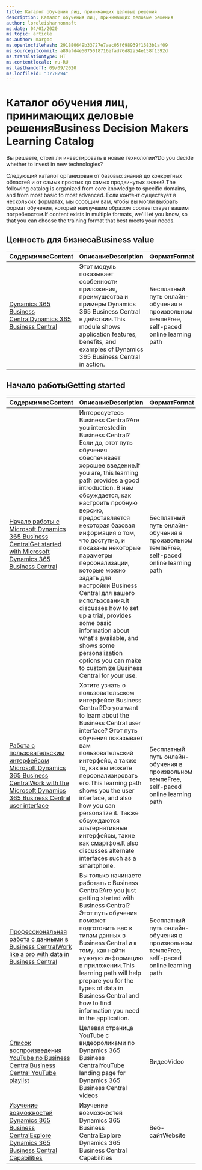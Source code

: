 ```yaml
---
title: Каталог обучения лиц, принимающих деловые решения
description: Каталог обучения лиц, принимающих деловые решения
author: loreleishannonmsft
ms.date: 04/01/2020
ms.topic: article
ms.author: margoc
ms.openlocfilehash: 291880649b33727e7aec05f698939f1683b1af09
ms.sourcegitcommit: a80afd4e5075018716efad76d82a54e158f1392d
ms.translationtype: HT
ms.contentlocale: ru-RU
ms.lasthandoff: 09/09/2020
ms.locfileid: "3778794"
---
```

# <a name="business-decision-makers-learning-catalog"></a><span data-ttu-id="2137a-103">Каталог обучения лиц, принимающих деловые решения</span><span class="sxs-lookup"><span data-stu-id="2137a-103">Business Decision Makers Learning Catalog</span></span>

<span data-ttu-id="2137a-104">Вы решаете, стоит ли инвестировать в новые технологии?</span><span class="sxs-lookup"><span data-stu-id="2137a-104">Do you decide whether to invest in new technologies?</span></span>

<span data-ttu-id="2137a-105">Следующий каталог организован от базовых знаний до конкретных областей и от самых простых до самых продвинутых знаний.</span><span class="sxs-lookup"><span data-stu-id="2137a-105">The following catalog is organized from core knowledge to specific domains, and from most basic to most advanced.</span></span> <span data-ttu-id="2137a-106">Если контент существует в нескольких форматах, мы сообщим вам, чтобы вы могли выбрать формат обучения, который наилучшим образом соответствует вашим потребностям.</span><span class="sxs-lookup"><span data-stu-id="2137a-106">If content exists in multiple formats, we'll let you know, so that you can choose the training format that best meets your needs.</span></span>  

## <a name="business-value"></a><span data-ttu-id="2137a-107">Ценность для бизнеса<a name="busvalue"></a></span><span class="sxs-lookup"><span data-stu-id="2137a-107">Business value<a name="busvalue"></a></span></span>

| <span data-ttu-id="2137a-108">Содержимое</span><span class="sxs-lookup"><span data-stu-id="2137a-108">Content</span></span>                                                                 | <span data-ttu-id="2137a-109">Описание</span><span class="sxs-lookup"><span data-stu-id="2137a-109">Description</span></span>                                                                                                | <span data-ttu-id="2137a-110">Формат</span><span class="sxs-lookup"><span data-stu-id="2137a-110">Format</span></span>                                | <span data-ttu-id="2137a-111">Длина</span><span class="sxs-lookup"><span data-stu-id="2137a-111">Length</span></span>     |
|----------------------------------------------------------------------------------------------------------------|------------------------------------------------------------------------------------------------------------|---------------------------------------|------------|
| [<span data-ttu-id="2137a-112">Dynamics 365 Business Central</span><span class="sxs-lookup"><span data-stu-id="2137a-112">Dynamics 365 Business Central</span></span>](https://docs.microsoft.com/learn/modules/dynamics-365-business-central/) | <span data-ttu-id="2137a-113">Этот модуль показывает особенности приложения, преимущества и примеры Dynamics 365 Business Central в действии.</span><span class="sxs-lookup"><span data-stu-id="2137a-113">This module shows application features, benefits, and examples of Dynamics 365 Business Central in action.</span></span> | <span data-ttu-id="2137a-114">Бесплатный путь онлайн-обучения в произвольном темпе</span><span class="sxs-lookup"><span data-stu-id="2137a-114">Free, self-paced online learning path</span></span> | <span data-ttu-id="2137a-115">24 минуты</span><span class="sxs-lookup"><span data-stu-id="2137a-115">24 minutes</span></span> |

## <a name="getting-started"></a><span data-ttu-id="2137a-116">Начало работы<a name="get-started"></a></span><span class="sxs-lookup"><span data-stu-id="2137a-116">Getting started<a name="get-started"></a></span></span>

| <span data-ttu-id="2137a-117">Содержимое</span><span class="sxs-lookup"><span data-stu-id="2137a-117">Content</span></span>                                                                                                                             | <span data-ttu-id="2137a-118">Описание</span><span class="sxs-lookup"><span data-stu-id="2137a-118">Description</span></span>                                                                                                                                                                                                                                                                                      | <span data-ttu-id="2137a-119">Формат</span><span class="sxs-lookup"><span data-stu-id="2137a-119">Format</span></span>                                | <span data-ttu-id="2137a-120">Длина</span><span class="sxs-lookup"><span data-stu-id="2137a-120">Length</span></span>             |
|------------------------------------------------------------------------------------------------------------------------------------------------------------------------------|--------------------------------------------------------------------------------------------------------------------------------------------------------------------------------------------------------------------------------------------------------------------------------------------------|---------------------------------------|--------------------|
| [<span data-ttu-id="2137a-121">Начало работы с Microsoft Dynamics 365 Business Central</span><span class="sxs-lookup"><span data-stu-id="2137a-121">Get started with Microsoft Dynamics 365 Business Central</span></span>](https://docs.microsoft.com/learn/paths/get-started-dynamics-365-business-central/)                          | <span data-ttu-id="2137a-122">Интересуетесь Business Central?</span><span class="sxs-lookup"><span data-stu-id="2137a-122">Are you interested in Business Central?</span></span> <span data-ttu-id="2137a-123">Если до, этот путь обучения обеспечивает хорошее введение.</span><span class="sxs-lookup"><span data-stu-id="2137a-123">If you are, this learning path provides a good introduction.</span></span> <span data-ttu-id="2137a-124">В нем обсуждается, как настроить пробную версию, предоставляется некоторая базовая информация о том, что доступно, и показаны некоторые параметры персонализации, которые можно задать для настройки Business Central для вашего использования.</span><span class="sxs-lookup"><span data-stu-id="2137a-124">It discusses how to set up a trial, provides some basic information about what's available, and shows some personalization options you can make to customize Business Central for your use.</span></span> | <span data-ttu-id="2137a-125">Бесплатный путь онлайн-обучения в произвольном темпе</span><span class="sxs-lookup"><span data-stu-id="2137a-125">Free, self-paced online learning path</span></span> | <span data-ttu-id="2137a-126">3 часа 4 минуты</span><span class="sxs-lookup"><span data-stu-id="2137a-126">3 hours 4 minutes</span></span>  |
| [<span data-ttu-id="2137a-127">Работа с пользовательским интерфейсом Microsoft Dynamics 365 Business Central</span><span class="sxs-lookup"><span data-stu-id="2137a-127">Work with the Microsoft Dynamics 365 Business Central user interface</span></span>](https://docs.microsoft.com/learn/paths/work-with-user-interface-dynamics-365-business-central/) | <span data-ttu-id="2137a-128">Хотите узнать о пользовательском интерфейсе Business Central?</span><span class="sxs-lookup"><span data-stu-id="2137a-128">Do you want to learn about the Business Central user interface?</span></span> <span data-ttu-id="2137a-129">Этот путь обучения показывает вам пользовательский интерфейс, а также то, как вы можете персонализировать его.</span><span class="sxs-lookup"><span data-stu-id="2137a-129">This learning path shows you the user interface, and also how you can personalize it.</span></span> <span data-ttu-id="2137a-130">Также обсуждаются альтернативные интерфейсы, такие как смартфон.</span><span class="sxs-lookup"><span data-stu-id="2137a-130">It also discusses alternate interfaces such as a smartphone.</span></span>                                                                               | <span data-ttu-id="2137a-131">Бесплатный путь онлайн-обучения в произвольном темпе</span><span class="sxs-lookup"><span data-stu-id="2137a-131">Free, self-paced online learning path</span></span> | <span data-ttu-id="2137a-132">2 часа 27 минут</span><span class="sxs-lookup"><span data-stu-id="2137a-132">2 hours 27 minutes</span></span> |
| [<span data-ttu-id="2137a-133">Профессиональная работа с данными в Business Central</span><span class="sxs-lookup"><span data-stu-id="2137a-133">Work like a pro with data in Business Central</span></span>](https://docs.microsoft.com/learn/paths/work-pro-data-dynamics-365-business-central)                                    | <span data-ttu-id="2137a-134">Вы только начинаете работать с Business Central?</span><span class="sxs-lookup"><span data-stu-id="2137a-134">Are you just getting started with Business Central?</span></span> <span data-ttu-id="2137a-135">Этот путь обучения поможет подготовить вас к типам данных в Business Central и к тому, как найти нужную информацию в приложении.</span><span class="sxs-lookup"><span data-stu-id="2137a-135">This learning path will help prepare you for the types of data in Business Central and how to find information you need in the application.</span></span>                                                                                                  | <span data-ttu-id="2137a-136">Бесплатный путь онлайн-обучения в произвольном темпе</span><span class="sxs-lookup"><span data-stu-id="2137a-136">Free, self-paced online learning path</span></span> | <span data-ttu-id="2137a-137">2 часа 27 минут</span><span class="sxs-lookup"><span data-stu-id="2137a-137">2 hours 27 minutes</span></span> |
| [<span data-ttu-id="2137a-138">Список воспроизведения YouTube по Business Central</span><span class="sxs-lookup"><span data-stu-id="2137a-138">Business Central YouTube playlist</span></span>](https://www.youtube.com/playlist?list=PLcakwueIHoT-wVFPKUtmxlqcG1kJ0oqq4)                                                                | <span data-ttu-id="2137a-139">Целевая страница YouTube с видеороликами по Dynamics 365 Business Central</span><span class="sxs-lookup"><span data-stu-id="2137a-139">YouTube landing page for Dynamics 365 Business Central videos</span></span>                                                                                                                                                                                                                                    | <span data-ttu-id="2137a-140">Видео</span><span class="sxs-lookup"><span data-stu-id="2137a-140">Video</span></span>                                 |                    |
| [<span data-ttu-id="2137a-141">Изучение возможностей Dynamics 365 Business Central</span><span class="sxs-lookup"><span data-stu-id="2137a-141">Explore Dynamics 365 Business Central Capabilities</span></span>](https://dynamics.microsoft.com/business-central/capabilities/)                                                    | <span data-ttu-id="2137a-142">Изучение возможностей Dynamics 365 Business Central</span><span class="sxs-lookup"><span data-stu-id="2137a-142">Explore Dynamics 365 Business Central Capabilities</span></span>                                                                                                                                                                                                                                               | <span data-ttu-id="2137a-143">Веб-сайт</span><span class="sxs-lookup"><span data-stu-id="2137a-143">Website</span></span>                               |                    |
